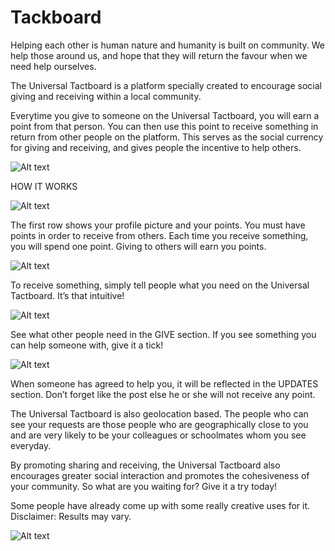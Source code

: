 # Tackboard

Helping each other is human nature and humanity is built on community. We help those around us, and hope that they will return the favour when we need help ourselves.

The Universal Tactboard is a platform specially created to encourage social giving and receiving within a local community.

Everytime you give to someone on the Universal Tactboard, you will earn a point from that person. You can then use this point to receive something in return from other people on the platform. This serves as the social currency for giving and receiving, and gives people the incentive to help others.

![Alt text](https://theuniversaltactboard.files.wordpress.com/2015/01/screen-shot-2015-01-25-at-12-21-55-pm.jpg?w=1357&h=806)

HOW IT WORKS

![Alt text](https://theuniversaltactboard.files.wordpress.com/2015/01/ios-simulator-screen-shot-25-jan-2015-11-00-14-am.png?w=512&h=912)

The first row shows your profile picture and your points. You must have points in order to receive from others. Each time you receive something, you will spend one point. Giving to others will earn you points.

![Alt text](https://theuniversaltactboard.files.wordpress.com/2015/01/screen-shot-2015-01-25-at-11-04-58-am.jpg)

To receive something, simply tell people what you need on the Universal Tactboard. It’s that intuitive!

![Alt text](https://theuniversaltactboard.files.wordpress.com/2015/01/ios-simulator-screen-shot-25-jan-2015-11-07-27-am.png)

See what other people need in the GIVE section. If you see something you can help someone with, give it a tick!

![Alt text](https://theuniversaltactboard.files.wordpress.com/2015/01/ios-simulator-screen-shot-25-jan-2015-11-10-17-am.png)

When someone has agreed to help you, it will be reflected in the UPDATES section. Don’t forget like the post else he or she will not receive any point.

The Universal Tactboard is also geolocation based. The people who can see your requests are those people who are geographically close to you and are very likely to be your colleagues or schoolmates whom you see everyday.

By promoting sharing and receiving, the Universal Tactboard also encourages greater social interaction and promotes the cohesiveness of your community. So what are you waiting for? Give it a try today!

Some people have already come up with some really creative uses for it. Disclaimer: Results may vary.

![Alt text](https://theuniversaltactboard.files.wordpress.com/2015/01/ios-simulator-screen-shot-25-jan-2015-11-52-51-am.png)
